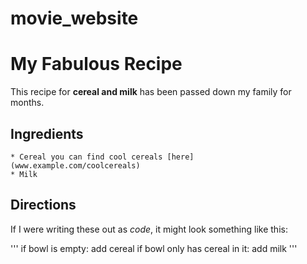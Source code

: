 # movie_website



# My Fabulous Recipe

This recipe for **cereal and milk** has been passed down my family for months.

## Ingredients

    * Cereal you can find cool cereals [here] (www.example.com/coolcereals)
    * Milk

## Directions

If I were writing these out as _code_, it might look something like this:

'''
if bowl is empty:
    add cereal
if bowl only has cereal in it:
    add milk
'''
